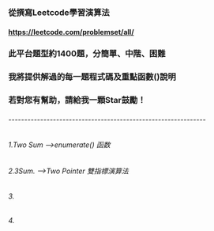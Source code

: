 ### 從撰寫Leetcode學習演算法
#### https://leetcode.com/problemset/all/
### 此平台題型約1400題，分簡單、中階、困難
### 我將提供解過的每一題程式碼及重點函數()說明
### 若對您有幫助，請給我一顆Star鼓勵！

###### --------------------------------------------------------------

###### 1.Two Sum -->enumerate() 函数

###### 2.3Sum.  -->Two Pointer 雙指標演算法

###### 3. 

###### 4. 
